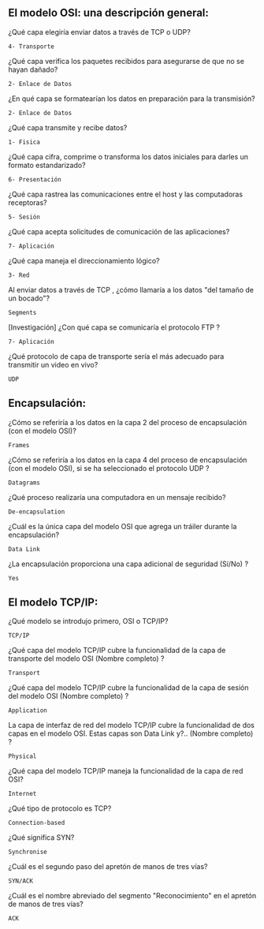 ## El modelo OSI: una descripción general:

¿Qué capa elegiría enviar datos a través de TCP o UDP?

    4- Transporte

¿Qué capa verifica los paquetes recibidos para asegurarse de que no se hayan dañado?

    2- Enlace de Datos

¿En qué capa se formatearían los datos en preparación para la transmisión?

    2- Enlace de Datos

¿Qué capa transmite y recibe datos?

    1- Fisica

¿Qué capa cifra, comprime o transforma los datos iniciales para darles un formato estandarizado?

    6- Presentación

¿Qué capa rastrea las comunicaciones entre el host y las computadoras receptoras?

    5- Sesión

¿Qué capa acepta solicitudes de comunicación de las aplicaciones?

    7- Aplicación

¿Qué capa maneja el direccionamiento lógico?

    3- Red

Al enviar datos a través de TCP , ¿cómo llamaría a los datos "del tamaño de un bocado"?

    Segments

[Investigación] ¿Con qué capa se comunicaría el protocolo FTP ?

    7- Aplicación

¿Qué protocolo de capa de transporte sería el más adecuado para transmitir un video en vivo?

    UDP

## Encapsulación:

¿Cómo se referiría a los datos en la capa 2 del proceso de encapsulación (con el modelo OSI)?

    Frames

¿Cómo se referiría a los datos en la capa 4 del proceso de encapsulación (con el modelo OSI), si se ha seleccionado el protocolo UDP ?

    Datagrams

¿Qué proceso realizaría una computadora en un mensaje recibido?

    De-encapsulation

¿Cuál es la única capa del modelo OSI que agrega un tráiler  durante la encapsulación?

    Data Link

¿La encapsulación proporciona una capa adicional de seguridad (Sí/No) ?

    Yes

## El modelo TCP/IP:

¿Qué modelo se introdujo primero, OSI o TCP/IP?

    TCP/IP

¿Qué capa del modelo TCP/IP cubre la funcionalidad de la capa de transporte del modelo OSI (Nombre completo) ?

    Transport

¿Qué capa del modelo TCP/IP cubre la funcionalidad de la capa de sesión del modelo OSI (Nombre completo) ?

    Application

La capa de interfaz de red del modelo TCP/IP cubre la funcionalidad de dos capas en el modelo OSI. Estas capas son Data Link y?.. (Nombre completo) ?

    Physical

¿Qué capa del modelo TCP/IP maneja la funcionalidad de la capa de red OSI?

    Internet

¿Qué tipo de protocolo es TCP?

    Connection-based

¿Qué significa SYN?

    Synchronise

¿Cuál es el segundo paso del apretón de manos de tres vías?

    SYN/ACK

¿Cuál es el nombre abreviado del segmento "Reconocimiento" en el apretón de manos de tres vías?

    ACK


